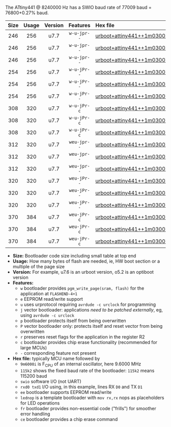 The ATtiny441 @ 8240000 Hz has a SWIO baud rate of 77009 baud = 76800+0.27% baud.

|Size|Usage|Version|Features|Hex file|
|:-:|:-:|:-:|:-:|:--|
|246|256|u7.7|`w-u-jpr--`|[urboot+attiny441++1m0300i++++9k6_swio_rxa2_txa1_lednop.hex](https://raw.githubusercontent.com/stefanrueger/urboot.hex/main/mcus/attiny441/internal_oscillator/fint++1m0300_Hz/br++++9k6_bps/urboot+attiny441++1m0300i++++9k6_swio_rxa2_txa1_lednop.hex)|
|246|256|u7.7|`w-u-jpr--`|[urboot+attiny441++1m0300i++++9k6_swio_rxa4_txa5_lednop.hex](https://raw.githubusercontent.com/stefanrueger/urboot.hex/main/mcus/attiny441/internal_oscillator/fint++1m0300_Hz/br++++9k6_bps/urboot+attiny441++1m0300i++++9k6_swio_rxa4_txa5_lednop.hex)|
|246|256|u7.7|`w-u-jpr--`|[urboot+attiny441++1m0300i++++9k6_swio_rxb2_txa7_lednop.hex](https://raw.githubusercontent.com/stefanrueger/urboot.hex/main/mcus/attiny441/internal_oscillator/fint++1m0300_Hz/br++++9k6_bps/urboot+attiny441++1m0300i++++9k6_swio_rxb2_txa7_lednop.hex)|
|254|256|u7.7|`w-u-jPr--`|[urboot+attiny441++1m0300i++++9k6_swio_rxa2_txa1.hex](https://raw.githubusercontent.com/stefanrueger/urboot.hex/main/mcus/attiny441/internal_oscillator/fint++1m0300_Hz/br++++9k6_bps/urboot+attiny441++1m0300i++++9k6_swio_rxa2_txa1.hex)|
|254|256|u7.7|`w-u-jPr--`|[urboot+attiny441++1m0300i++++9k6_swio_rxa4_txa5.hex](https://raw.githubusercontent.com/stefanrueger/urboot.hex/main/mcus/attiny441/internal_oscillator/fint++1m0300_Hz/br++++9k6_bps/urboot+attiny441++1m0300i++++9k6_swio_rxa4_txa5.hex)|
|254|256|u7.7|`w-u-jPr--`|[urboot+attiny441++1m0300i++++9k6_swio_rxb2_txa7.hex](https://raw.githubusercontent.com/stefanrueger/urboot.hex/main/mcus/attiny441/internal_oscillator/fint++1m0300_Hz/br++++9k6_bps/urboot+attiny441++1m0300i++++9k6_swio_rxb2_txa7.hex)|
|308|320|u7.7|`w-u-jPr-c`|[urboot+attiny441++1m0300i++++9k6_swio_rxa2_txa1_lednop_fr_ce.hex](https://raw.githubusercontent.com/stefanrueger/urboot.hex/main/mcus/attiny441/internal_oscillator/fint++1m0300_Hz/br++++9k6_bps/urboot+attiny441++1m0300i++++9k6_swio_rxa2_txa1_lednop_fr_ce.hex)|
|308|320|u7.7|`w-u-jPr-c`|[urboot+attiny441++1m0300i++++9k6_swio_rxa4_txa5_lednop_fr_ce.hex](https://raw.githubusercontent.com/stefanrueger/urboot.hex/main/mcus/attiny441/internal_oscillator/fint++1m0300_Hz/br++++9k6_bps/urboot+attiny441++1m0300i++++9k6_swio_rxa4_txa5_lednop_fr_ce.hex)|
|308|320|u7.7|`w-u-jPr-c`|[urboot+attiny441++1m0300i++++9k6_swio_rxb2_txa7_lednop_fr_ce.hex](https://raw.githubusercontent.com/stefanrueger/urboot.hex/main/mcus/attiny441/internal_oscillator/fint++1m0300_Hz/br++++9k6_bps/urboot+attiny441++1m0300i++++9k6_swio_rxb2_txa7_lednop_fr_ce.hex)|
|312|320|u7.7|`weu-jpr--`|[urboot+attiny441++1m0300i++++9k6_swio_rxa2_txa1_ee_lednop.hex](https://raw.githubusercontent.com/stefanrueger/urboot.hex/main/mcus/attiny441/internal_oscillator/fint++1m0300_Hz/br++++9k6_bps/urboot+attiny441++1m0300i++++9k6_swio_rxa2_txa1_ee_lednop.hex)|
|312|320|u7.7|`weu-jpr--`|[urboot+attiny441++1m0300i++++9k6_swio_rxa4_txa5_ee_lednop.hex](https://raw.githubusercontent.com/stefanrueger/urboot.hex/main/mcus/attiny441/internal_oscillator/fint++1m0300_Hz/br++++9k6_bps/urboot+attiny441++1m0300i++++9k6_swio_rxa4_txa5_ee_lednop.hex)|
|312|320|u7.7|`weu-jpr--`|[urboot+attiny441++1m0300i++++9k6_swio_rxb2_txa7_ee_lednop.hex](https://raw.githubusercontent.com/stefanrueger/urboot.hex/main/mcus/attiny441/internal_oscillator/fint++1m0300_Hz/br++++9k6_bps/urboot+attiny441++1m0300i++++9k6_swio_rxb2_txa7_ee_lednop.hex)|
|320|320|u7.7|`weu-jPr--`|[urboot+attiny441++1m0300i++++9k6_swio_rxa2_txa1_ee.hex](https://raw.githubusercontent.com/stefanrueger/urboot.hex/main/mcus/attiny441/internal_oscillator/fint++1m0300_Hz/br++++9k6_bps/urboot+attiny441++1m0300i++++9k6_swio_rxa2_txa1_ee.hex)|
|320|320|u7.7|`weu-jPr--`|[urboot+attiny441++1m0300i++++9k6_swio_rxa4_txa5_ee.hex](https://raw.githubusercontent.com/stefanrueger/urboot.hex/main/mcus/attiny441/internal_oscillator/fint++1m0300_Hz/br++++9k6_bps/urboot+attiny441++1m0300i++++9k6_swio_rxa4_txa5_ee.hex)|
|320|320|u7.7|`weu-jPr--`|[urboot+attiny441++1m0300i++++9k6_swio_rxb2_txa7_ee.hex](https://raw.githubusercontent.com/stefanrueger/urboot.hex/main/mcus/attiny441/internal_oscillator/fint++1m0300_Hz/br++++9k6_bps/urboot+attiny441++1m0300i++++9k6_swio_rxb2_txa7_ee.hex)|
|370|384|u7.7|`weu-jPr-c`|[urboot+attiny441++1m0300i++++9k6_swio_rxa2_txa1_ee_lednop_fr_ce.hex](https://raw.githubusercontent.com/stefanrueger/urboot.hex/main/mcus/attiny441/internal_oscillator/fint++1m0300_Hz/br++++9k6_bps/urboot+attiny441++1m0300i++++9k6_swio_rxa2_txa1_ee_lednop_fr_ce.hex)|
|370|384|u7.7|`weu-jPr-c`|[urboot+attiny441++1m0300i++++9k6_swio_rxa4_txa5_ee_lednop_fr_ce.hex](https://raw.githubusercontent.com/stefanrueger/urboot.hex/main/mcus/attiny441/internal_oscillator/fint++1m0300_Hz/br++++9k6_bps/urboot+attiny441++1m0300i++++9k6_swio_rxa4_txa5_ee_lednop_fr_ce.hex)|
|370|384|u7.7|`weu-jPr-c`|[urboot+attiny441++1m0300i++++9k6_swio_rxb2_txa7_ee_lednop_fr_ce.hex](https://raw.githubusercontent.com/stefanrueger/urboot.hex/main/mcus/attiny441/internal_oscillator/fint++1m0300_Hz/br++++9k6_bps/urboot+attiny441++1m0300i++++9k6_swio_rxb2_txa7_ee_lednop_fr_ce.hex)|

- **Size:** Bootloader code size including small table at top end
- **Usage:** How many bytes of flash are needed, ie, HW boot section or a multiple of the page size
- **Version:** For example, u7.6 is an urboot version, o5.2 is an optiboot version
- **Features:**
  + `w` bootloader provides `pgm_write_page(sram, flash)` for the application at `FLASHEND-4+1`
  + `e` EEPROM read/write support
  + `u` uses urprotocol requiring `avrdude -c urclock` for programming
  + `j` vector bootloader: applications *need to be patched externally*, eg, using `avrdude -c urclock`
  + `p` bootloader protects itself from being overwritten
  + `P` vector bootloader only: protects itself and reset vector from being overwritten
  + `r` preserves reset flags for the application in the register R2
  + `c` bootloader provides chip erase functionality (recommended for large MCUs)
  + `-` corresponding feature not present
- **Hex file:** typically MCU name followed by
  + `9m6000i` is F<sub>CPU</sub> of an internal oscillator, here 9.6000 MHz
  + `115k2` shows the fixed baud rate of the bootloader: `115k2` means 115200 baud
  + `swio` software I/O (not UART)
  + `rxd0 txd1` I/O using, in this example, lines RX `D0` and TX `D1`
  + `ee` bootloader supports EEPROM read/write
  + `lednop` is a template bootloader with `mov rx,rx` nops as placeholders for LED operations
  + `fr` bootloader provides non-essential code ("frills") for smoother error handling
  + `ce` bootloader provides a chip erase command
